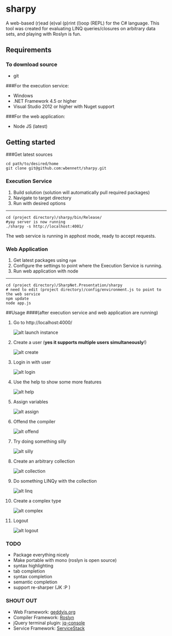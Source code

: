 sharpy
==========================

A web-based (r)ead (e)val (p)rint (l)oop (REPL) for the C# language. This tool was created for evaluating LINQ queries/closures on arbitrary data sets, and playing with Roslyn is fun.

Requirements
------------

### To download source
- git

###For the execution service:

- Windows
- .NET Framework 4.5 or higher
- Visual Studio 2012  or higher with Nuget support

###For the web application:

- Node JS (latest)

Getting started
---------------

###Get latest sources

    cd path/to/desired/home
    git clone git@github.com:wbennett/sharpy.git


### Execution Service

1. Build solution (solution will automatically pull required packages)
2. Navigate to target directory
3. Run with desired options

* * *
    cd (project directory)/sharpy/bin/Release/
    #yay server is now running
    ./sharpy -s http://localhost:4001/

The web service is running in apphost mode, ready to accept requests.

### Web Application
1. Get latest packages using `npm`
2. Configure the settings to point where the Execution Service is running.
3. Run web application with node

* * *
 
    cd (project directory)/SharpNet.Presentation/sharpy
    # need to edit (project directory)/config/environment.js to point to the web service
    npm update
    node app.js

##Usage 
####(after execution service and web application are running)
1. Go to http://localhost:4000/

     ![alt launch instance](https://github.com/wbennett/sharpy/raw/master/docs/images/launch.png)

2. Create a user (**yes it supports multiple users simultaneously**!)

     ![alt create](https://github.com/wbennett/sharpy/raw/master/docs/images/create.png)

3. Login in with user

    ![alt login](https://github.com/wbennett/sharpy/raw/master/docs/images/login.png)

4. Use the help to show some more features

    ![alt help](https://github.com/wbennett/sharpy/raw/master/docs/images/help.png)

5. Assign variables

    ![alt assign](https://github.com/wbennett/sharpy/raw/master/docs/images/assign.png)

6. Offend the compiler

    ![alt offend](https://github.com/wbennett/sharpy/raw/master/docs/images/offend.png)

7. Try doing something silly

    ![alt silly](https://github.com/wbennett/sharpy/raw/master/docs/images/silly.png)

8. Create an arbitrary collection

    ![alt collection](https://github.com/wbennett/sharpy/raw/master/docs/images/collection.png)

9. Do something LINQy with the collection

    ![alt linq](https://github.om/wbennett/sharpy/raw/master/docs/images/linq.png)

10. Create a complex type

    ![alt complex](https://github.com/wbennett/sharpy/raw/master/docs/images/complex.png)

11. Logout

    ![alt logout](https://github.com/wbennett/sharpy/raw/master/docs/images/logout.png)


    

### TODO

- Package everything nicely
- Make portable with mono (roslyn is open source)
- syntax highlighting
- tab completion
- syntax completion
- semantic completion
- support re-sharper (JK :P )


### SHOUT OUT

- Web Framework: [geddyjs.org](http://geddyjs.org)
- Compiler Framework: [Roslyn](http://msdn.microsoft.com/en-us/vstudio/roslyn.aspx)
- jQuery terminal plugin: [jq-console](https://github.com/replit/jq-console)
- Service Framework: [ServiceStack](https://github.com/ServiceStackV3/ServiceStackV3)
